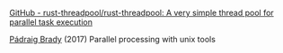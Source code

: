 
[GitHub - rust-threadpool/rust-threadpool: A very simple thread pool for parallel task execution](https://github.com/rust-threadpool/rust-threadpool)

[Pádraig Brady](http://www.pixelbeat.org/docs/unix-parallel-tools.html)
(2017) Parallel processing with unix tools
